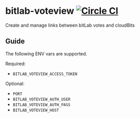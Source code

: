 # bitlab-voteview [![Circle CI](https://circleci.com/gh/littlebits/bitlab-voteview.svg?style=svg)](https://circleci.com/gh/littlebits/bitlab-voteview)

Create and manage links between bitLab votes and cloudBits



## Guide

The following ENV vars are supported.

Required:
- `BITLAB_VOTEVIEW_ACCESS_TOKEN`

Optional:
- `PORT`
- `BITLAB_VOTEVIEW_AUTH_USER`
- `BITLAB_VOTEVIEW_AUTH_PASS`
- `BITLAB_VOTEVIEW_HOST`
